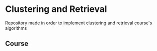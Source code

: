 # Clustering and Retrieval
Repository made in order to implement clustering and retrieval course's algorithms
## Course
